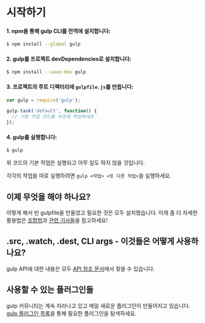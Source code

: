 # 시작하기

#### 1. npm을 통해 gulp CLI를 전역에 설치합니다:

```sh
$ npm install --global gulp
```

#### 2. gulp를 프로젝트 devDependencies로 설치합니다:

```sh
$ npm install --save-dev gulp
```

#### 3. 프로젝트의 루트 디렉터리에 `gulpfile.js`를 만듭니다:

```js
var gulp = require('gulp');

gulp.task('default', function() {
  // 기본 작업 코드를 이곳에 작성하세요
});
```

#### 4. gulp를 실행합니다:

```sh
$ gulp
```

위 코드의 기본 작업은 실행되고 아무 일도 하지 않을 것입니다.

각각의 작업을 따로 실행하려면 `gulp <작업> <또 다른 작업>`을 실행하세요.

## 이제 무엇을 해야 하나요?

이렇게 해서 빈 gulpfile을 만들었고 필요한 것은 모두 설치했습니다. 이제 좀 더 자세한 활용법은 [조합법](recipes)과 [관련 기사들](README.md#관련-기사들)을 참고하세요!

## .src, .watch, .dest, CLI args - 이것들은 어떻게 사용하나요?

gulp API에 대한 내용은 모두 [API 참조 문서](API.md)에서 찾을 수 있습니다.

## 사용할 수 있는 플러그인들

gulp 커뮤니티는 계속 자라나고 있고 매일 새로운 플러그인이 만들어지고 있습니다. [gulp 플러그인 목록](http://gulpjs.com/plugins/)을 통해 필요한 플러그인을 탐색하세요.
